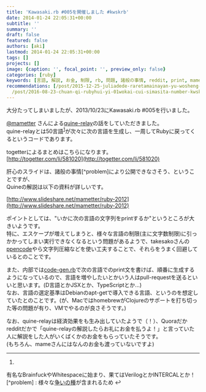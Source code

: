 ```yaml
---
title: 'Kawasaki.rb #005を開催しました #kwskrb'
date: 2014-01-24 22:05:31+00:00
subtitle: ''
summary: ''
draft: false
featured: false
authors: [aki]
lastmod: 2014-01-24 22:05:31+00:00
tags: []
projects: []
image: {caption: '', focal_point: '', preview_only: false}
categories: [ruby]
keywords: [言語, 解説, お金, 制限, rb, 問題, 諸般の事情, reddit, print, mametter]
recommendations: [/post/2015-12-25-juliadede-raretamainayan-yu-wosheng-rishang-gerufang-fa-number-juliaac/,
  /post/2016-08-23-chuan-qi-rubyhui-yi-01wokai-cui-simasita-number-kwsk01/, /post/2014-01-18-ke-xue-ji-suan-niokerujun-zhi-hua-aruihanazepythongazhao-shi-nita-yan-yu-nosieawoduo-tuteiruka/]
---
```

大分たってしまいましたが、2013/10/23にKawasaki.rb #005を行いました。

[@mametter](https://twitter.com/mametter) さんによる[quine-relay](https://github.com/mame/quine-relay)の話をしていただきました。  
quine-relayとは50言語<sup id="fnref-1648-lang"><a href="#fn-1648-lang" rel="footnote">1</a></sup>が次々に次の言語を生成し、一周してRubyに戻ってくるというコードであります。

togetterによるまとめはこちらになります。  
[http://togetter.com/li/581020](http://togetter.com/li/581020)

肝心のスライドは、諸般の事情[^problem]により公開できなさそう、ということですが、  
Quineの解説は以下の資料が詳しいです。

[http://www.slideshare.net/mametter/ruby-2012](http://www.slideshare.net/mametter/ruby-2012)

ポイントとしては、"いかに次の言語の文字列をprintするか"というところが大きいようです。  
特に、エスケープが増えてしまうと、様々な言語の制限(主に文字数制限)に引っかかってしまい実行できなくなるという問題があるようで、takesakoさんの[ppencode](http://www.namazu.org/~takesako/diary/?date=20050831)やら文字列圧縮などを使い工夫することで、それらをうまく回避しているとのことです。

また、内部では[code-gen.rb](https://github.com/mame/quine-relay/blob/master/src/code-gen.rb)で次の言語でのprint文を書けば、順番に生成するようになっているので、言語を増やしたいとかいう人はpull-requestを送るといいと思います。(D言語とかJSXとか、TypeScriptとか...)  
なお、言語の選定基準はDebianのapt-getで導入できる言語、というのを想定していたとのことです。(が、MacではhomebrewがClojureのサポートを打ち切った等の問題が有り、VMでやるのが良さそうです。)

なお、quine-relayは経済効果をも生み出していたようで（！）、Quoraだかredditだかで「quine-relayの解説したらお礼にお金を払うよ！」と言っていた人に解説をした人がいくばくかのお金をもらっていたそうです。  
(もちろん、mameさんにはなんのお金も渡っていないですよ)

  

* * *
  

1.   
有名なBrainfuckやWhitespaceに始まり、果てはVerilogとかINTERCALとか！  
[^problem] :  様々な[争いの種](http://twitter.com/mrkn/status/392974009199259648)が含まれるため ↩  



